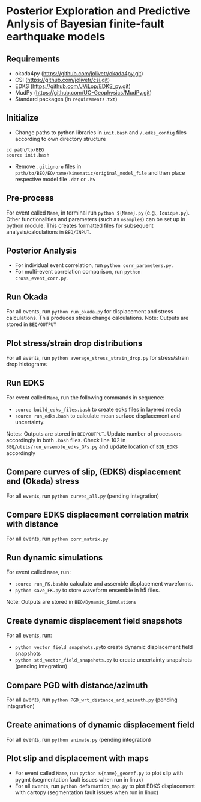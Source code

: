 # Posterior Exploration and Predictive Anlysis of Bayesian finite-fault earthquake models

## Requirements

* okada4py (https://github.com/jolivetr/okada4py.git)
* CSI (https://github.com/jolivetr/csi.git)
* EDKS (https://github.com/JViLop/EDKS_py.git)
* MudPy (https://github.com/UO-Geophysics/MudPy.git)
* Standard packages (in `requirements.txt`)

## Initialize

* Change paths to python libraries in `init.bash` and `/.edks_config` files according to own directory structure

```
cd path/to/BEQ
source init.bash
```
* Remove `.gitignore` files in `path/to/BEQ/EQ/name/kinematic/original_model_file` and then place respective model file `.dat` or `.h5`

## Pre-process

For event called `Name`, in terminal run `python ${Name}.py` (e.g., `Iquique.py`). Other functionalities and parameters (such as `nsamples`) can be set up in python module. 
This creates formatted files for subsequent analysis/calculations in `BEQ/INPUT`.
## Posterior Analysis

* For individual event correlation, run `python corr_parameters.py`.
* For multi-event correlation comparison, run `python cross_event_corr.py`. 

## Run Okada

For all events,  run `python run_okada.py` for displacement and stress calculations. This produces stress change calculations.
Note: Outputs are stored in `BEQ/OUTPUT`

## Plot stress/strain drop distributions

For all avents, run `python average_stress_strain_drop.py` for stress/strain drop histograms

 
## Run EDKS

For event called `Name`, run the following commands in sequence:
* `source build_edks_files.bash` to create edks files in layered media
* `source run_edks.bash` to calculate mean surface displacement and uncertainty.
 
Notes: Outputs are stored in `BEQ/OUTPUT`. Update number of processors accordingly in both `.bash` files. Check line 102 in `BEQ/utils/run_ensemble_edks_GFs.py` and update location of `BIN_EDKS` accordingly
 
## Compare curves of slip, (EDKS) displacement and (Okada) stress

For all events, run `python curves_all.py` (pending integration)

## Compare EDKS displacement correlation matrix with distance 

For all events, run `python corr_matrix.py`

## Run dynamic simulations

For event called `Name`, run:
*  `source run_FK.bash`to calculate and assemble displacement waveforms.
* `python save_FK.py` to store waveform ensemble in h5 files. 

Note: Outputs are stored in `BEQ/Dynamic_Simulations`


## Create dynamic displacement field snapshots

For all events, run:
* `python vector_field_snapshots.py`to create dynamic displacement field snapshots
* `python std_vector_field_snapshots.py` to create uncertainty snapshots (pending integration)

 
## Compare PGD with distance/azimuth

For all avents, run `python PGD_wrt_distance_and_azimuth.py` (pending integration)

## Create animations of dynamic displacement field

For all events, run `python animate.py` (pending integration)

## Plot slip and displacement with maps

* For event called `Name`, run `python ${name}_georef.py` to plot slip with pygmt (segmentation fault issues when run in linux)
* For all events, run `python deformation_map.py` to plot EDKS displacement with cartopy (segmentation fault issues when run in linux)






